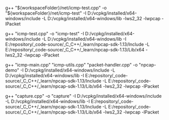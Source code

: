 

g++ "${workspaceFolder}/net/icmp-test.cpp" -o "${workspaceFolder}/net/icmp-test" -I D:/vcpkg/installed/x64-windows/include -L D:/vcpkg/installed/x64-windows/lib -lws2_32 -lwpcap -lPacket


 g++ "icmp-test.cpp" -o "icmp-test" -I D:/vcpkg/installed/x64-windows/include -L D:/vcpkg/installed/x64-windows/lib -I E:/repository/_code-source/_C_C++/_learn/npcap-sdk-1.13/Include -L E:/repository/_code-source/_C_C++/_learn/npcap-sdk-1.13/Lib/x64 -lws2_32 -lwpcap -lPacket


 g++ "icmp-main.cpp" "icmp-utils.cpp" "packet-handler.cpp" -o "npcap-demo" -I D:/vcpkg/installed/x64-windows/include -L D:/vcpkg/installed/x64-windows/lib -I E:/repository/_code-source/_C_C++/_learn/npcap-sdk-1.13/Include -L E:/repository/_code-source/_C_C++/_learn/npcap-sdk-1.13/Lib/x64 -lws2_32 -lwpcap -lPacket



  g++ "capture.cpp"  -o "capture" -I D:/vcpkg/installed/x64-windows/include -L D:/vcpkg/installed/x64-windows/lib -I E:/repository/_code-source/_C_C++/_learn/npcap-sdk-1.13/Include -L E:/repository/_code-source/_C_C++/_learn/npcap-sdk-1.13/Lib/x64 -lws2_32 -lwpcap -lPacket